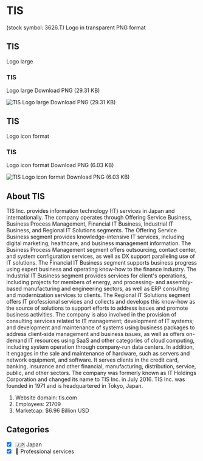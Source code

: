 # TIS
 (stock symbol: 3626.T) Logo in transparent PNG format

## TIS
 Logo large

### TIS
 Logo large Download PNG (29.31 KB)

![TIS
 Logo large Download PNG (29.31 KB)](/img/orig/3626.T_BIG-1ca49bae.png)

## TIS
 Logo icon format

### TIS
 Logo icon format Download PNG (6.03 KB)

![TIS
 Logo icon format Download PNG (6.03 KB)](/img/orig/3626.T-149cc90c.png)

## About TIS


TIS Inc. provides information technology (IT) services in Japan and internationally. The company operates through Offering Service Business, Business Process Management, Financial IT Business, Industrial IT Business, and Regional IT Solutions segments. The Offering Service Business segment provides knowledge-intensive IT services, including digital marketing, healthcare, and business management information. The Business Process Management segment offers outsourcing, contact center, and system configuration services, as well as DX support paralleling use of IT solutions. The Financial IT Business segment supports business progress using expert business and operating know-how to the finance industry. The Industrial IT Business segment provides services for client's operations, including projects for members of energy, and processing- and assembly-based manufacturing and engineering sectors, as well as ERP consulting and modernization services to clients. The Regional IT Solutions segment offers IT professional services and collects and develops this know-how as the source of solutions to support efforts to address issues and promote business activities. The company is also involved in the provision of consulting services related to IT management; development of IT systems; and development and maintenance of systems using business packages to address client-side management and business issues, as well as offers on-demand IT resources using SaaS and other categories of cloud computing, including system operation through company-run data centers. In addition, it engages in the sale and maintenance of hardware, such as servers and network equipment, and software. It serves clients in the credit card, banking, insurance and other financial, manufacturing, distribution, service, public, and other sectors. The company was formerly known as IT Holdings Corporation and changed its name to TIS Inc. in July 2016. TIS Inc. was founded in 1971 and is headquartered in Tokyo, Japan.

1. Website domain: tis.com
2. Employees: 21709
3. Marketcap: $6.96 Billion USD


## Categories
- [x] 🇯🇵 Japan
- [x] 💼 Professional services
